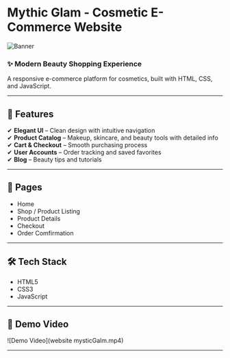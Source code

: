 # Mythic Glam - Cosmetic E-Commerce Website  
![Banner](E:\Downloads\first.png)  

### ✨ **Modern Beauty Shopping Experience**  
A responsive e-commerce platform for cosmetics, built with HTML, CSS, and JavaScript.  

---

## 🚀 **Features**  
✔ **Elegant UI** – Clean design with intuitive navigation  
✔ **Product Catalog** – Makeup, skincare, and beauty tools with detailed info  
✔ **Cart & Checkout** – Smooth purchasing process  
✔ **User Accounts** – Order tracking and saved favorites  
✔ **Blog** – Beauty tips and tutorials  

---

## 📱 **Pages**  
- Home  
- Shop / Product Listing  
- Product Details  
- Checkout    
- Order Comfirmation

---

## 🛠️ **Tech Stack**  
- HTML5  
- CSS3  
- JavaScript  

---

## 📸 **Demo Video**  
![Demo Video](website mysticGalm.mp4) 


---

